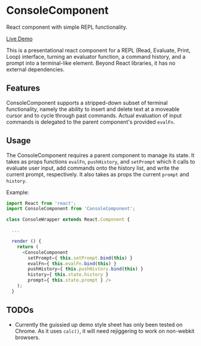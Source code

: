 # ConsoleComponent
React component with simple REPL functionality.

[Live Demo](https://jamesdconklin.github.io/ConsoleComponent)

This is a presentational react component for a REPL (Read, Evaluate, Print, Loop) interface, turning an evaluator function, a command history, and a prompt into a terminal-like element. Beyond React libraries, it has no external dependencies.

## Features

ConsoleComponent supports a stripped-down subset of terminal functionality, namely the ability to insert and delete text at a moveable cursor and to cycle through past commands. Actual evaluation of input commands is delegated to the parent component's provided `evalFn`.

## Usage

The ConsoleComponent requires a parent component to manage its state. It takes as props functions `evalFn`, `pushHistory`, and `setPrompt` which it calls to evaluate user input, add commands onto the history list, and write the current prompt, respectively. It also takes as props the current `prompt` and `history`.

Example:

```js
import React from 'react';
import ConsoleComponent from 'ConsoleComponent';

class ConsoleWrapper extends React.Component {

  ...

  render () {
    return (
      <ConsoleComponent
        setPrompt={ this.setPrompt.bind(this) }
        evalFn={ this.evalFn.bind(this) }
        pushHistory={ this.pushHistory.bind(this) }
        history={ this.state.history }
        prompt={ this.state.prompt } />
    );
  }
```

## TODOs

 - Currently the guissied up demo style sheet has only been tested on Chrome. As it uses `calc()`, it will need rejiggering to work on non-webkit browsers. 
